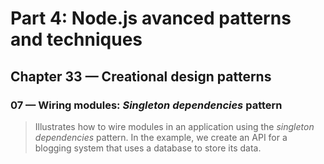 # Part 4: Node.js avanced patterns and techniques
## Chapter 33 &mdash; Creational design patterns
### 07 &mdash; Wiring modules: *Singleton dependencies* pattern
> Illustrates how to wire modules in an application using the *singleton dependencies* pattern. In the example, we create an API for a blogging system that uses a database to store its data.
